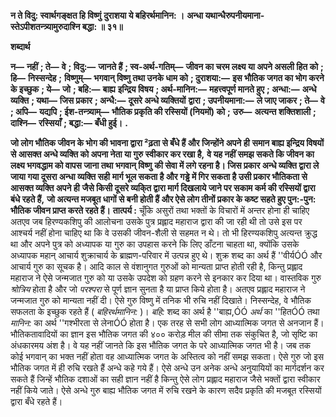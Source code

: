 **न ते विदु: स्वार्थगङ्क्षत हि विष्णुं** **दुराशया ये बहिरर्थमानिन: ।** **अन्धा यथान्धैरुपनीयमाना-** **स्तेऽपीशतन्त्र्यामुरुदाश्नि बद्धा: ॥ ३१॥** 

**शब्दार्थ** 

**न—** **नहीं** **; ते—** **वे** **; विदु:—** **जानते हैं** **; स्व-अर्थ-गतिम्—** **जीवन का चरम लक्ष्य या अपने असली हित को** **; हि—** **निस्सन्देह** **;** **विष्णुम्—** **भगवान् विष्णु तथा उनके धाम को** **; दुराशया:—** **इस भौतिक जगत का भोग करने के इच्छुक** **; ये—** **जो** **; बहि:—** **बाह्य** **इन्द्रिय विषय** **; अर्थ-मानिन:—** **महत्त्वपूर्ण मानते हुए** **; अन्धा:—** **अन्धे व्यक्ति** **; यथा—** **जिस प्रकार** **; अन्धै:—** **दूसरे अन्धे व्यक्तियों** **द्वारा** **; उपनीयमाना:—** **ले जाए जाकर** **; ते—** **वे** **; अपि—** **यद्यपि** **; ईश-तन्त्र्याम्—** **भौतिक प्रकृति की रस्सियों (नियमों) को** **;** **उरु—** **अत्यन्त शक्तिशाली** **; दाश्नि—** **रस्सियाँ** **; बद्धा:—** **बँधी हुई।** **.** 

**जो लोग भौतिक जीवन के भोग की भावना द्वारा ²ढ़ता से बँधे हैं और जिन्होंने अपने ही** **समान बाह्य इन्द्रिय विषयों से आसक्त अन्धे व्यक्ति को अपना नेता या गुरु स्वीकार कर रखा है,** **वे यह नहीं समझ सकते कि जीवन का लक्ष्य भगवद्धाम को वापस जाना तथा भगवान् विष्णु** **की सेवा में लगे रहना है। जिस प्रकार अन्धे व्यक्ति द्वारा ले जाया गया दूसरा अन्धा व्यक्ति सही** **मार्ग भूल सकता है और गड्ढे में गिर सकता है उसी प्रकार भौतिकता से आसक्त व्यक्ति अपने ही** **जैसे किसी दूसरे व्यकि्त द्वारा मार्ग दिखलाये जाने पर सकाम कर्म की रस्सियों द्वारा बंधे रहते हैं,** **जो अत्यन्त मजबूत धागों से बनी होती हैं और ऐसे लोग तीनों प्रकार के कष्ट सहते हुए पुन:-पुन:** **भौतिक जीवन प्राप्त करते रहते हैं।** **तात्पर्य :** चूँकि असुरों तथा भक्तों के विचारों में अन्तर होना ही चाहिए अतएव जब हिरण्यकशिपु की आलोचना उसके पुत्र प्रह्लाद महाराज द्वारा की जा रही थी तो उसे इस पर आश्चर्य नहीं होना चाहिए था कि वे उसकी जीवन-शैली से सहमत न थे। तो भी हिरण्यकशिपु अत्यन्त क्रुद्ध था और अपने पुत्र को अध्यापक या गुरु का उपहास करने कि लिए डाँटना चाहता था, क्योंकि उसके अध्यापक महान् आचार्य शुक्राचार्य के ब्राह्मण-परिवार में उत्पन्न हुए थे। शुक्र शब्द का अर्थ हैं ''वीर्यÓÓ और आचार्य गुरु का सूचक है। आदि काल से वंशानुगत गुरुओं को मान्यता प्राप्त होती रही है, किन्तु प्रह्लाद महाराज ने ऐसे जन्मजात गुरु को या उसके उपदेश को ग्रहण करने से इनकार कर दिया था। वास्तविक गुरु *श्रोत्रिय* होता है और जो *परश्परा* से पूर्ण ज्ञान सुनता है या प्राप्त किये होता है। अतएव प्रह्लाद महाराज ने जन्मजात गुरु को मान्यता नहीं दी। ऐसे गुरु विष्णु में तनिक भी रुचि नहीं दिखाते। निस्सन्देह, वे भौतिक सफलता के इच्छुक रहते हैं ( *बहिरर्थमानिन:* )। *बहि:* शब्द का अर्थ है ''बाह्य,ÓÓ *अर्थ* का ''हितÓÓ तथा *मानिन:* का अर्थ ''गश्भीरता से लेनाÓÓ होता है। एक तरह से सभी लोग आध्यात्मिक जगत से अनजान हैं। भौतिकतावादियों का ज्ञान इस भौतिक जगत की ४०० करोड़ मील की सीमा तक संकुचित है, जो सृष्टि का अंधकारमय अंश है। वे यह नहीं जानते कि इस भौतिक जगत के परे आध्यात्मिक जगत भी है। जब तक कोई भगवान् का भक्त नहीं होता वह आध्यात्मिक जगत के अस्तित्व को नहीं समझ सकता। ऐसे गुरु जो इस भौतिक जगत में ही रुचि रखते हैं अन्धे कहे गये हैं। ऐसे अन्धे उन अनेक अन्धे अनुयायियों का मार्गदर्शन कर सकते हैं जिन्हें भौतिक दशाओं का सही ज्ञान नहीं है किन्तु ऐसे लोग प्रह्लाद महाराज जैसे भक्तों द्वारा स्वीकार नहीं किये जाते। ऐसे अन्धे गुरु बाह्य भौतिक जगत में रुचि रखने के कारण सदैव प्रकृति की मजबूत रस्सियों द्वारा बँधे रहते हैं।  
